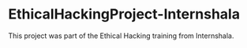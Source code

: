 # EthicalHackingProject-Internshala
This project was part of the Ethical Hacking training from Internshala.
